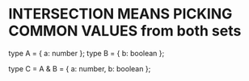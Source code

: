 # INTERSECTION MEANS PICKING COMMON VALUES from both sets

type A = { a: number };
type B = { b: boolean };

type C = A & B = { a: number, b: boolean };
